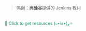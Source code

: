 <br>
<br>
<br>
<br>
<br>
<br>
<br>
<br>
<br>
<br>
<br>
<br>
<br>
<br>
<br>
<br>
<br>

> 鸣谢：**尚硅谷**提供的 Jenkins 教材

<br>
<a class="custom" href="https://github.com/ZyKunn/ZyKun-BlogV1/tree/master/resource/Jenkins" target="_blank">🎁 Click to get resources (๑•̀ㅂ•́)و✧</a>

<style>
.custom {
    font-weight: 500;
    color: #3aa675;
    text-decoration: none;
    overflow-wrap: break-word;
}
</style>
